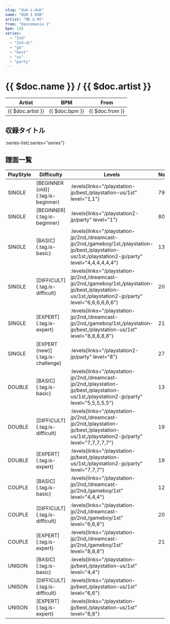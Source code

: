 ```yaml
---
slug: "dub-i-dub"
name: "DUB I DUB"
artist: "ME & MY"
from: "Dancemania 1"
bpm: 136
series:
  - "2nd"
  - "2nd-dc"
  - "gb"
  - "best"
  - "us"
  - "party"
---
```


# {{ $doc.name }} / {{ $doc.artist }}

|Artist|BPM|From|
|------|---|----|
|{{ $doc.artist }}|{{ $doc.bpm }}|{{ $doc.from }}|

## 収録タイトル

:series-list{:series="series"}

## 譜面一覧

|PlayStyle|Difficulty|Levels|Notes|Movie|
|---------|----------|------|-----|-----|
|SINGLE|[BEGINNER (old)]{.tag.is-beginner}| :levels{links="/playstation-jp/best,/playstation-us/1st" level="1,1"}|79/0||
|SINGLE|[BEGINNER]{.tag.is-beginner}| :levels{links="/playstation2-jp/party" level="1"}|80/0||
|SINGLE|[BASIC]{.tag.is-basic}| :levels{links="/playstation-jp/2nd,/dreamcast-jp/2nd,/gameboy/1st,/playstation-jp/best,/playstation-us/1st,/playstation2-jp/party" level="4,4,4,4,4,4"}|134/0||
|SINGLE|[DIFFICULT]{.tag.is-difficult}| :levels{links="/playstation-jp/2nd,/dreamcast-jp/2nd,/gameboy/1st,/playstation-jp/best,/playstation-us/1st,/playstation2-jp/party" level="6,6,6,6,6,6"}|205/0||
|SINGLE|[EXPERT]{.tag.is-expert}| :levels{links="/playstation-jp/2nd,/dreamcast-jp/2nd,/gameboy/1st,/playstation-jp/best,/playstation-us/1st" level="8,8,8,8,8"}|210/0||
|SINGLE|[EXPERT (new)]{.tag.is-challenge}| :levels{links="/playstation2-jp/party" level="8"}|273/0||
|DOUBLE|[BASIC]{.tag.is-basic}| :levels{links="/playstation-jp/2nd,/dreamcast-jp/2nd,/playstation-jp/best,/playstation-us/1st,/playstation2-jp/party" level="5,5,5,5,5"}|134/0||
|DOUBLE|[DIFFICULT]{.tag.is-difficult}| :levels{links="/playstation-jp/2nd,/dreamcast-jp/2nd,/playstation-jp/best,/playstation-us/1st,/playstation2-jp/party" level="7,7,7,7,7"}|199/0||
|DOUBLE|[EXPERT]{.tag.is-expert}| :levels{links="/playstation-jp/best,/playstation-us/1st,/playstation2-jp/party" level="7,7,7"}|194/0||
|COUPLE|[BASIC]{.tag.is-basic}| :levels{links="/playstation-jp/2nd,/dreamcast-jp/2nd,/gameboy/1st" level="4,4,4"}|128/0||
|COUPLE|[DIFFICULT]{.tag.is-difficult}| :levels{links="/playstation-jp/2nd,/dreamcast-jp/2nd,/gameboy/1st" level="6,6,6"}|205/0||
|COUPLE|[EXPERT]{.tag.is-expert}| :levels{links="/playstation-jp/2nd,/dreamcast-jp/2nd,/gameboy/1st" level="8,8,8"}|210/0||
|UNISON|[BASIC]{.tag.is-basic}| :levels{links="/playstation-jp/best,/playstation-us/1st" level="4,4"}|||
|UNISON|[DIFFICULT]{.tag.is-difficult}| :levels{links="/playstation-jp/best,/playstation-us/1st" level="6,6"}|||
|UNISON|[EXPERT]{.tag.is-expert}| :levels{links="/playstation-jp/best,/playstation-us/1st" level="8,8"}|||

